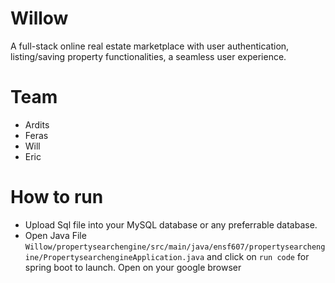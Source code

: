 # Willow

A full-stack online real estate marketplace with user authentication, listing/saving property functionalities, a seamless user experience.

# Team 
- Ardits
- Feras
- Will
- Eric
  
# How to run 

- Upload Sql file into your MySQL database or any preferrable database.
- Open Java File `Willow/propertysearchengine/src/main/java/ensf607/propertysearchengine/PropertysearchengineApplication.java` and click on `run code` for spring boot to launch.
Open on your google browser
